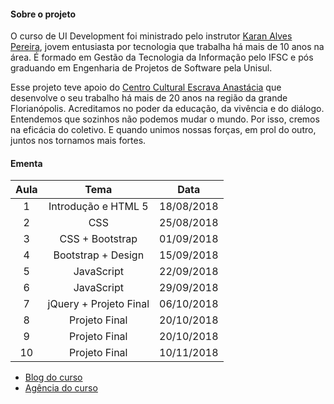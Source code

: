 #### Sobre o projeto
O curso de UI Development foi ministrado pelo instrutor [Karan Alves Pereira](https://www.linkedin.com/in/karanalpe/), jovem entusiasta por tecnologia que trabalha há mais de 10 anos na área. É formado em Gestão da Tecnologia da Informação pelo IFSC e pós graduando em Engenharia de Projetos de Software pela Unisul.

Esse projeto teve apoio do [Centro Cultural Escrava Anastácia](http://ccea.org.br/) que desenvolve o seu trabalho há mais de 20 anos na região da grande Florianópolis. Acreditamos no poder da educação, da vivência e do diálogo. Entendemos que sozinhos não podemos mudar o mundo. Por isso, cremos na eficácia do coletivo. E quando unimos nossas forças, em prol do outro, juntos nos tornamos mais fortes.


#### Ementa
| Aula   |      Tema          |  Data      |
|:-:|:-----------------------:|:----------:|
| 1 |  Introdução e HTML 5    | 18/08/2018 |
| 2 |  CSS                    | 25/08/2018 |
| 3 |  CSS + Bootstrap        | 01/09/2018 |
| 4 |  Bootstrap + Design     | 15/09/2018 |
| 5 |  JavaScript             | 22/09/2018 |
| 6 |  JavaScript             | 29/09/2018 |
| 7 |  jQuery + Projeto Final | 06/10/2018 |
| 8 |  Projeto Final          | 20/10/2018 |
| 9 |  Projeto Final          | 20/10/2018 |
|10 |  Projeto Final          | 10/11/2018 |


* [Blog do curso](https://cursosticcea.github.io/curso-ui-development-1/projeto-final/blog/index.html)
* [Agência do curso](https://cursosticcea.github.io/curso-ui-development-1/projeto-final/agencia/index.html)
